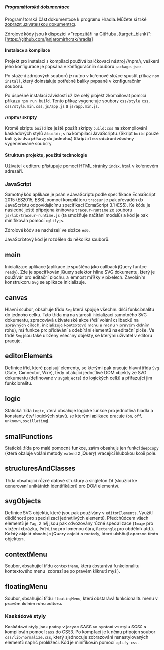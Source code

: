 ##### Programátorská dokumentace

Programátorská část dokumentace k programu Hradla. Můžete si také [zobrazit uživatelskou dokumentaci](./user).

Zdrojové kódy jsou k dispozici v "repozitáři na GitHubu .{target:_blank}":[https://github.com/janjaromirhorak/hradla] 

#### Instalace a kompilace
Projekt pro instalaci a kompilaci používá balíčkovací nástroj
//npm//, veškerá jeho konfigurace je popsána v konfiguračním souboru `package.json`.

Po stažení zdrojových souborů je nutno v kořenové složce spustit
příkaz `npm install`, který doinstaluje potřebné balíky
popsané v konfiguračním souboru.

Po úspěšné instalaci závislostí už lze celý projekt zkompilovat pomocí příkazu
`npm run build`. Tento příkaz vygeneruje soubory `css/style.css`, `css/style.min.css`, `js/app.js` a `js/app.min.js`. 

#### //npm// skripty
Kromě skriptu `build` lze ještě použít skripty `build:css` na zkompilování kaskádových stylů a `build:js` na kompilaci
JavaScriptu. (Skript `build` pouze balí tyto dva příkazy do jednoho.) Skript `clean` odstraní všechny vygenerované soubory.

#### Struktura projektu, použitá technologie
Uživatel k editoru přistupuje pomocí HTML stránky `index.html` v kořenovém adresáři.

### JavaScript
Samotný kód aplikace je psán v JavaScriptu podle specifikace EcmaScript 2015 (ES2015, ES6), pomocí kompilátoru `traceur`
je pak převáděn do JavaScriptu odpovídajícímu specifikaci EcmaScript 3.1 (ES5). Ke kódu je následně ještě připojena
knihovna `traceur-runtime` ze souboru `js/lib/traceur-runtime.js` (ta umožňuje načítání modulů) a kód je pak minifikován pomocí `uglifyjs`.

Zdrojové kódy se nacházejí ve složce `es6`.

JavaScriptový kód je rozdělen do několika souborů.

## main
Inicializace aplikace (aplikace je spuštěna jako callback jQuery funkce `ready`). Zde je specifikován jQuery selektor inline SVG dokumentu, který je používán pro editační plochu, a jemnost mřížky v pixelech. Zavoláním konstruktoru `Svg` se aplikace inicializuje.

## canvas
Hlavní soubor, obsahuje třídu `Svg` která spojuje všechnu dílčí funkcionalitu do jednoho celku. Tato třída má na starosti
inicializaci samotného SVG dokumentu, zpracovává uživatelské akce (řeší volání callbacků na správných cílech, inicializuje kontextové menu a menu v pravém dolním rohu), má funkce pro přidávání a odebírání elementů na editační ploše. Ve třídě `Svg` jsou také uloženy všechny objekty, se kterými uživatel v editoru pracuje.

## editorElements
Definice tříd, které popisují elementy, se kterými pak pracuje hlavní třída `Svg` (Gate, Connector, Wire), tedy obalující
jednotlivé DOM objekty ze SVG dokumentu (definované v `svgObjects`) do logických celků a přiřazující jim funkcionalitu.

## logic
Statická třída `Logic`, která obsahuje logické funkce pro jednotlivá hradla a konstanty čtyř logických stavů, se kterými
aplikace pracuje (`on`, `off`, `unknown`, `oscillating`).

## smallFunctions
Statická třída pro malé pomocné funkce, zatím obsahuje jen funkci `deepCopy` (která obaluje volání metody `extend` z jQuery)
vracející hlubokou kopii pole.

## structuresAndClasses
Třída obsahující různé datové struktury a singleton `Id` (sloužící ke generování unikátních identifikátorů pro DOM elementy).

## svgObjects
Definice SVG objektů, které jsou pak používány v `editorElements`. Využití dědičnosti pro specializaci jednotlivých elementů.
Předchůdcem všech elementů je `Tag`, z něj jsou pak odvozovány různé specializace (`Image` pro vložení obrázku, `PolyLine` pro
lomenou čáru, `Rectangle` pro obdélník atd.). Každý objekt obsahuje jQuery objekt a metody, které ulehčují operace tímto objektem.

## contextMenu
Soubor, obsahující třídu `contextMenu`, která obstarává funkcionalitu kontextového menu (zobrazí se po pravém kliknutí myší).

## floatingMenu
Soubor, obsahující třídu `floatingMenu`, která obstarává funkcionalitu menu v pravém dolním rohu editoru.

### Kaskádové styly
Kaskádové styly jsou psány v jazyce SASS se syntaxí ve stylu SCSS a kompilován pomocí `sass` do CSS3. Po kompilaci je k
němu připojen soubor `css/lib/normalize.css`, který sjednocuje zobrazování nenastylovaných elementů napříč prohlížeči.
Kód je minifikován pomocí `uglify-css`.
